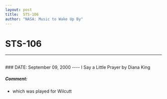```yaml
---
layout: post
title:  STS-106
author: "NASA: Music to Wake Up By"
---
```


# STS-106
----
<br/>
### DATE: September 09, 2000
----
I Say a Little Prayer by Diana King

##### Comment:
* which was played for Wilcutt
